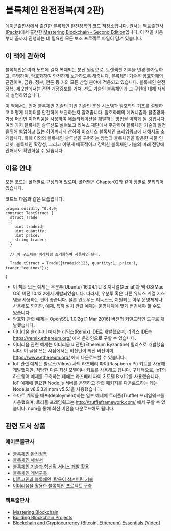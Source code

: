 # 블록체인 완전정복(제 2판)
[에이콘출판사](http://acornpub.co.kr)에서 출간한 [블록체인 완전정복](http://acornpub.co.kr/book/mastering-blockchain)의 코드 저장소입니다. 원서는 [팩트출판사(Packt)](https://www.packtpub.com/)에서 출간한 [Mastering Blockchain - Second Edition](https://www.packtpub.com/big-data-and-business-intelligence/mastering-blockchain-second-edition?utm_source=github&utm_medium=repository&utm_campaign=9781788839044)입니다. 이 책을 처음부터 끝까지 진행하는 데 필요한 모든 보조 프로젝트 파일이 담겨 있습니다.
## 이 책에 관하여
블록체인은 여러 노드에 걸쳐 복제되는 분산 원장으로, 트랜잭션 기록을 변경 불가능하고, 투명하며, 암호화하여 안전하게 보관하도록 해줍니다. 블록체인 기술은 암호화폐의 근간이며, 금융, 정부, 언론 등 거의 모든 산업 분야에 적용되고 있습니다. 블록체인 완전정복, 제 2판에서는 전면 개정증보를 거쳐, 선도 기술인 블록체인과 그 구현에 대해 자세히 설명하였습니다.

이 책에서는 먼저 블록체인 기술의 기반 기술인 분산 시스템과 암호학의 기초를 설명하고 어떻게 데이터를 안전하게 보관하는지 알려줍니다. 암호화폐의 메커니즘과 탈중앙화 가상 머신인 이더리움을 사용하여 애플리케이션을 개발하는 방법을 익히게 될 것입니다. 여러 가지 블록체인 솔루션도 살펴보고 리눅스 재단에서 주관하여 블록체인 기술의 발전을위해 협업하고 있는 하이퍼레저 산하의 비즈니스 블록체인 프레임워크에 대해서도 소개합니다. 화폐 이외의 블록체인 솔루션을 구현하는 방법과 블록체인을 활용한 사물 인터넷, 블록체인 확장성, 그리고 이렇게 매혹적이고 강력한 블록체인 기술의 미래 전망에 관해서도 확인하실 수 있습니다.
## 이용 안내
모든 코드는 폴더별로 구성되어 있으며, 폴더명은 Chapter02와 같이 장별로 분리되어 있습니다.

코드느 다음과 같은 모습입니다.
```
pragma solidity ^0.4.0; 
contract TestStruct { 
  struct Trade 
  { 
    uint tradeid; 
    uint quantity; 
    uint price;  
    string trader; 
  } 
 
  // 이 구조체는 아래처럼 초기화하여 사용하면 된다. 
 
  Trade tStruct = Trade({tradeid:123, quantity:1, price:1, trader:"equinox"}); 
 
} 
```

* 이 책의 모든 예제는 우분투(Ubuntu) 16.04.1 LTS 지니얼(Xenial)과 맥 OS(Mac OS) 버전 10.13.2에서 개발되었습니다. 따라서, 우분투 혹은 다른 유닉스 계열 시스템을 사용하는 편이 좋습니다. 물론 윈도우든 리눅스든, 지원되는 아무 운영체제나 사용해도 되지만, 예제, 특히 설치 관련 예제는 운영체제에 맞게 변경해야 할 수도 있습니다.
* 암호화 관련 예제는 OpenSSL 1.0.2g [1 Mar 2016] 버전의 커맨드라인 도구로 개발했습니다.
* 이더리움 솔리디티 예제는 리믹스(Remix) IDE로 개발했으며, 리믹스 IDE는 https://remix.ethereum.org/ 에서 온라인으로 구할 수 있습니다.
* 이더리움 관련 예제는 이더리움 비잔틴(Ethereum Byzantine) 릴리스로 개발했습니다. 이 글을 쓰는 시점에서는 비잔틴이 최신 버전이며, https://www.ethereum.org/ 에서 다운로드할 수 있습니다.
* IoT 관련 예제는 빌로스(Vilros) 사의 라즈베리 파이(Raspberry Pi) 키트를 사용해 개발했지만, 적당한 다른 최신 모델이나 키트를 사용해도 됩니다. 구체적으로, IoT의 하드웨어 예제를 구축하는 데에는 라즈베리 파이 3 모델 B v1.2를 사용했습니다. IoT 예제에 필요한 Node.js 서버를 운영하고 관련 패키지를 다운로드하는 데는 Node.js v8.9.3과 npm v5.5.1을 사용했습니다.
* 스마트 계약을 배포(deployment)하는 일부 예제에 트러플(Truffle) 프레임워크를 사용했으며, 트러플 프레임워크는 http://truffleframework.com/ 에서 구할 수 있습니다. npm을 통해 최신 버전을 다운로드해도 됩니다.

## 관련 도서 상품

### 에이콘출판사
* [블록체인 완전정복](http://acornpub.co.kr/book/mastering-blockchain)
* [블록체인 해설서](http://acornpub.co.kr/book/blockchain-guide)
* [블록체인 기술과 혁신적 서비스 개발 활용](http://acornpub.co.kr/book/blockchain-application)
* [블록체인 개념구축](http://acornpub.co.kr/book/blocks-chains)
* [비트코인과 블록체인, 탐욕이 삼켜버린 기술](http://acornpub.co.kr/book/bitcoin-blockchain)
* [이더리움을 활용한 블록체인 프로젝트 구축](http://acornpub.co.kr/book/blockchain-projects)

### 팩트출판사
* [Mastering Blockchain](https://www.packtpub.com/big-data-and-business-intelligence/mastering-blockchain?utm_source=github&utm_medium=repository&utm_campaign=9781787125445)
* [Building Blockchain Projects](https://www.packtpub.com/big-data-and-business-intelligence/building-blockchain-projects?utm_source=github&utm_medium=repository&utm_campaign=9781787122147)
* [Blockchain and Cryptocurrency (Bitcoin, Ethereum) Essentials [Video]](https://www.packtpub.com/application-development/blockchain-and-cryptocurrency-bitcoin-ethereum-essentials-video?utm_source=github&utm_medium=repository&utm_campaign=9781788990837)

